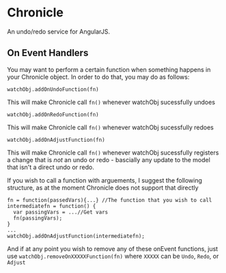 # **Chronicle**
An undo/redo service for AngularJS.
## **On Event Handlers**
You may want to perform a certain function when something happens in
your Chronicle object. In order to do that, you may do as follows:

    watchObj.addOnUndoFunction(fn)

This will make Chronicle call `fn()` whenever watchObj sucessfully
undoes

    watchObj.addOnRedoFunction(fn)

This will make Chronicle call `fn()` whenever watchObj sucessfully
redoes

    watchObj.addOnAdjustFunction(fn)

This will make Chronicle call `fn()` whenever watchObj sucessfully
registers a change that is *not* an undo or redo - bascially any update
to the model that isn't a direct undo or redo.

If you wish to call a function with arguements, I suggest the following
structure, as at the moment Chronicle does not support that directly

    fn = function(passedVars){...} //The function that you wish to call
    intermediatefn = function() {
      var passingVars = ...//Get vars
      fn(passingVars);
    }
    ...
    watchObj.addOnAdjustFunction(intermediatefn);

And if at any point you wish to remove any of these onEvent functions,
just use `watchObj.removeOnXXXXXFunction(fn)` where `XXXXX` can be `Undo`,
`Redo`, or `Adjust`
